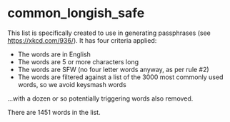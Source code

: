 # common_longish_safe
This list is specifically created to use in generating passphrases (see https://xkcd.com/936/). It has four criteria applied:

* The words are in English
* The words are 5 or more characters long
* The words are SFW (no four letter words anyway, as per rule #2)
* The words are filtered against a list of the 3000 most commonly used words, so we avoid keysmash words

...with a dozen or so potentially triggering words also removed.

There are 1451 words in the list.

